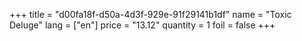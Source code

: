 +++
title = "d00fa18f-d50a-4d3f-929e-91f29141b1df"
name = "Toxic Deluge"
lang = ["en"]
price = "13.12"
quantity = 1
foil = false
+++
